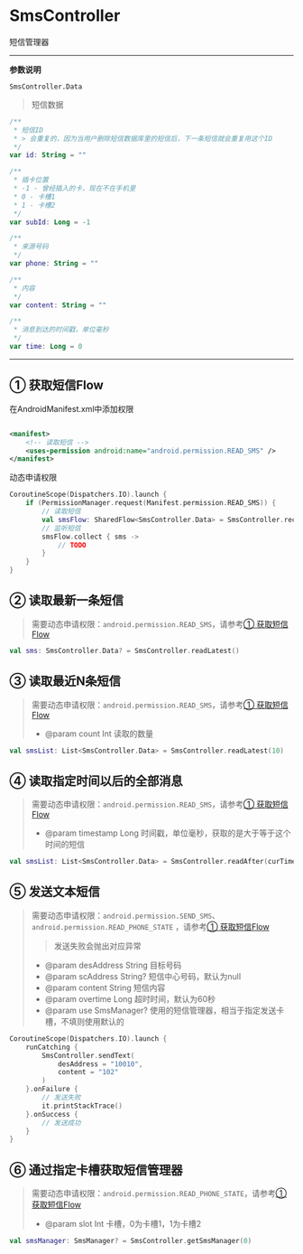 # SmsController

短信管理器

---

**参数说明**

`SmsController.Data`

> 短信数据

```kotlin
/**
 * 短信ID
 * > 会重复的，因为当用户删除短信数据库里的短信后，下一条短信就会重复用这个ID
 */
var id: String = ""

/**
 * 插卡位置
 * -1 - 曾经插入的卡，现在不在手机里
 * 0 - 卡槽1
 * 1 - 卡槽2
 */
var subId: Long = -1

/**
 * 来源号码
 */
var phone: String = ""

/**
 * 内容
 */
var content: String = ""

/**
 * 消息到达的时间戳，单位毫秒
 */
var time: Long = 0
```

---

## ① 获取短信Flow

在AndroidManifest.xml中添加权限

```xml

<manifest>
    <!-- 读取短信 -->
    <uses-permission android:name="android.permission.READ_SMS" />
</manifest>
```

动态申请权限

```kotlin
CoroutineScope(Dispatchers.IO).launch {
    if (PermissionManager.request(Manifest.permission.READ_SMS)) {
        // 读取短信
        val smsFlow: SharedFlow<SmsController.Data> = SmsController.receiveFlow
        // 监听短信
        smsFlow.collect { sms ->
            // TODO
        }
    }
}
```

## ② 读取最新一条短信

> 需要动态申请权限：`android.permission.READ_SMS`，请参考[① 获取短信Flow](#①%20获取短信Flow)

```kotlin
val sms: SmsController.Data? = SmsController.readLatest()
```

## ③ 读取最近N条短信

> 需要动态申请权限：`android.permission.READ_SMS`，请参考[① 获取短信Flow](#①%20获取短信Flow)
> - @param count Int 读取的数量

```kotlin
val smsList: List<SmsController.Data> = SmsController.readLatest(10)
```

## ④ 读取指定时间以后的全部消息

> 需要动态申请权限：`android.permission.READ_SMS`，请参考[① 获取短信Flow](#①%20获取短信Flow)
> - @param timestamp Long 时间戳，单位毫秒，获取的是大于等于这个时间的短信

```kotlin
val smsList: List<SmsController.Data> = SmsController.readAfter(curTime - 7 * 24 * 60 * 60 * 1000)
```

## ⑤ 发送文本短信

> 需要动态申请权限：`android.permission.SEND_SMS`、`android.permission.READ_PHONE_STATE`
> ，请参考[① 获取短信Flow](#①%20获取短信Flow)
> > 发送失败会抛出对应异常
> - @param desAddress String 目标号码
> - @param scAddress String? 短信中心号码，默认为null
> - @param content String 短信内容
> - @param overtime Long 超时时间，默认为60秒
> - @param use SmsManager? 使用的短信管理器，相当于指定发送卡槽，不填则使用默认的

```kotlin
CoroutineScope(Dispatchers.IO).launch {
    runCatching {
        SmsController.sendText(
            desAddress = "10010",
            content = "102"
        )
    }.onFailure {
        // 发送失败
        it.printStackTrace()
    }.onSuccess {
        // 发送成功
    }
}
```

## ⑥ 通过指定卡槽获取短信管理器

> 需要动态申请权限：`android.permission.READ_PHONE_STATE`，请参考[① 获取短信Flow](#①%20获取短信Flow)
> - @param slot Int 卡槽，0为卡槽1，1为卡槽2

```kotlin
val smsManager: SmsManager? = SmsController.getSmsManager(0)
```
